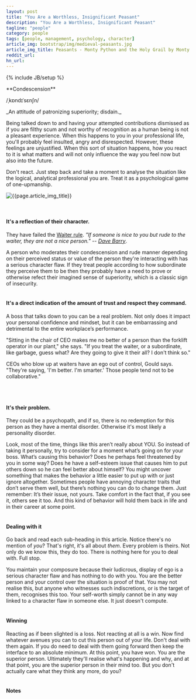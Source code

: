 ```yaml
---
layout: post
title: "You Are a Worthless, Insignificant Peasant"
description: "You Are a Worthless, Insignificant Peasant"
tagline: "people"
category: people
tags: [people, management, psychology, character]
article_img: bootstrap/img/medieval-peasants.jpg
article_img_title: Peasants - Monty Python and the Holy Grail by Monty Python
reddit_url:
hn_url:
---
```

{% include JB/setup %}
<div class="intro">
<div class="intro-txt">
<span markdown="span">
**Condescension**
</span>

/ˌkɒndɪˈsɛnʃn/

<p>
<span markdown="span">_An attitude of patronizing superiority; disdain._</span>
</p>
<p>
Being talked down to and having your attempted contributions dismissed as if you are filthy scum and not worthy of recognition as a human being is not a pleasant experience. When this happens to you in your professional life, you'll probably feel insulted, angry and disrespected. However, these feelings are unjustified. When this sort of situation happens, how you react to it is what matters and will not only influence the way you feel now but also into the future.
</p>
<p>
Don't react. Just step back and take a moment to analyse the situation like the logical, analytical professional you are. Treat it as a psychological game of one-upmanship.
</p>

</div>
<div class="intro-img-border">
<div class="intro-img-bevel">
<div class="intro-img">
<img class="article-image" title="{{page.article_img_title}}" src="{{ASSET_PATH}}/{{page.article_img}}"/>
</div>
</div>
</div>
</div>
<br/>
<br/>

#### It's a reflection of their character.
They have failed the [Waiter rule][1]. _"If someone is nice to you but rude to the waiter, they are not a nice person."_ -- <cite>[Dave Barry][2]</cite>. 

A person who moderates their condescension and rude manner depending on their perceived status or value of the person they're interacting with has a serious character flaw. If they treat people according to how subordinate they perceive them to be then they probably have a need to prove or otherwise refect their imagined sense of superiority, which is a classic sign of insecurity.
<br/>
<br/>



#### It's a direct indication of the amount of trust and respect they command.

A boss that talks down to you can be a real problem. Not only does it impact your personal confidence and mindset, but it can be embarrassing and detrimental to the entire workplace’s performance. 

"Sitting in the chair of CEO makes me no better of a person than the forklift operator in our plant," she says. "If you treat the waiter, or a subordinate, like garbage, guess what? Are they going to give it their all? I don't think so."

CEOs who blow up at waiters have an ego out of control, Gould says. "They're saying, 'I'm better. I'm smarter.' Those people tend not to be collaborative."

<br/>
<br/>



#### It's their problem.
They could be a psychopath, and if so, there is no redemption for this person as they have a mental disorder. Otherwise it's most likely a personality disorder.

Look, most of the time, things like this aren’t really about YOU. So instead of taking it personally, try to consider for a moment what’s going on for your boss. What’s causing this behavior? Does he perhaps feel threatened by you in some way? Does he have a self-esteem issue that causes him to put others down so he can feel better about himself? You might uncover something that makes the behavior a little easier to put up with or just ignore altogether. Sometimes people have annoying character traits that don’t serve them well, but there’s nothing you can do to change them. Just remember: It’s their issue, not yours. Take comfort in the fact that, if you see it, others see it too. And this kind of behavior will hold them back in life and in their career at some point.
<br/>
<br/>










#### Dealing with it

Go back and read each sub-heading in this article. Notice there's no mention of _you_? That's right, it's all about _them_. Every problem is theirs. Not only do we know this, they do too. There is nothing here for you to deal with. Full stop.

You maintain your composure because their ludicrous, display of ego is a serious character flaw and has nothing to do with you. You are the better person and your control over the situation is proof of that. You may not realise this, but anyone who witnesses such indiscretions, or is the target of them, recognises this too. Your self-worth simply cannot be in any way linked to a character flaw in someone else. It just doesn't compute.
<br/>
<br/>

#### Winning
Reacting as if been slighted is a loss. Not reacting at all is a win. Now find whatever avenues you can to cut this person out of your life. Don't deal with them again. If you do need to deal with them going forward then keep the interface to an absolute minimum. At this point, you have won. You are the superior person. Ultimately they'll realise what's happening and why, and at that point, you are the superior person in their mind too. But you don't actually care what they think any more, do you?
<br/>
<br/>

#### Notes






[1]:http://en.wikipedia.org/wiki/Waiter_Rule
[2]:http://en.wikipedia.org/wiki/Dave_Barry









